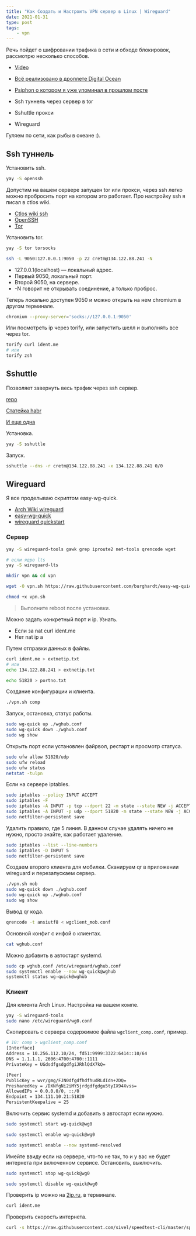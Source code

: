 ```yaml
---
title: "Как Создать и Настроить VPN сервер в Linux | Wireguard"
date: 2021-01-31
type: post
tags:
    - vpn
---
```


Речь пойдет о шифровании трафика в сети и обходе блокировок, рассмотрю несколько способов.

- [Video](https://www.youtube.com/watch?v=4FmWp04auX4)
- [Всё реализовано в дроплете Digital Ocean](https://m.do.co/c/49c4dbf3d0ca)
- [Psiphon о котором я уже упоминал в прошлом посте](/posts/psiphon)

- Ssh туннель через сервер в tor
- Sshuttle прокси
- Wireguard

Гуляем по сети, как рыбы в океане :).

## Ssh туннель

Установить ssh.

```bash
yay -S openssh
```

Допустим на вашем сервере запущен tor или прокси, через ssh легко можно пробросить порт на котором это работает. Про настройку ssh я писал в ctlos wiki.

- [Ctlos wiki ssh](https://ctlos.github.io/wiki/config/ssh/)
- [OpenSSH](https://wiki.archlinux.org/index.php/OpenSSH)
- [Tor](https://wiki.archlinux.org/index.php/tor)

Установить tor.

```bash
yay -S tor torsocks
```

```bash
ssh -L 9050:127.0.0.1:9050 -p 22 cretm@134.122.88.241 -N
```

- 127.0.0.1(localhost) — локальный адрес.
- Первый 9050, локальный порт.
- Второй 9050, на сервере.
- -N говорит не открывать соединение, а только проброс.

Теперь локально доступен 9050 и можно открыть на нем chromium в другом терминале.

```bash
chromium --proxy-server='socks://127.0.0.1:9050'
```

Или посмотреть ip через torify, или запустить шелл и выполнять все через tor.

```bash
torify curl ident.me
# или
torify zsh
```

## Sshuttle

Позволяет завернуть весь трафик через ssh сервер.

[repo](https://github.com/sshuttle/sshuttle)

[Статейка habr](https://habr.com/ru/post/318694/)

[И еще одна](https://eax.me/sshuttle/)

Установка.

```bash
yay -S sshuttle
```

Запуск.

```bash
sshuttle --dns -r cretm@134.122.88.241 -x 134.122.88.241 0/0
```

## Wireguard

Я все проделываю скриптом easy-wg-quick.

- [Arch Wiki wireguard](https://wiki.archlinux.org/index.php/WireGuard)
- [easy-wg-quick](https://github.com/burghardt/easy-wg-quick)
- [wireguard quickstart](https://www.wireguard.com/quickstart/)

### Сервер

```bash
yay -S wireguard-tools gawk grep iproute2 net-tools qrencode wget

# если ядро lts
yay -S wireguard-lts

mkdir vpn && cd vpn

wget -O vpn.sh https://raw.githubusercontent.com/burghardt/easy-wg-quick/master/easy-wg-quick

chmod +x vpn.sh
```

> Выполните reboot после установки.

Можно задать конкретный порт и ip. Узнать.

- Если за nat curl ident.me
- Нет nat ip a

Путем отправки данных в файлы.

```bash
curl ident.me > extnetip.txt
# или
echo 134.122.88.241 > extnetip.txt

echo 51820 > portno.txt
```

Создание конфигурации и клиента.

```bash
./vpn.sh comp
```

Запуск, остановка, статус работы.

```bash
sudo wg-quick up ./wghub.conf
sudo wg-quick down ./wghub.conf
sudo wg show
```

Открыть порт если установлен файрвол, рестарт и просмотр статуса.

```bash
sudo ufw allow 51820/udp
sudo ufw reload
sudo ufw status
netstat -tulpn
```

Если на сервере iptables.

```bash
sudo iptables --policy INPUT ACCEPT
sudo iptables -F
sudo iptables -A INPUT -p tcp --dport 22 -m state --state NEW -j ACCEPT
sudo iptables -A INPUT -p udp --dport 51820 -m state --state NEW -j ACCEPT
sudo netfilter-persistent save
```

Удалить правило, где 5 линия. В данном случае удалять ничего не нужно, просто знайте, как работает удаление.

```bash
sudo iptables --list --line-numbers
sudo iptables -D INPUT 5
sudo netfilter-persistent save
```

Создаем второго клиента для мобилки. Сканируем qr в приложении wireguard и перезапускаем сервер.

```bash
./vpn.sh mob
sudo wg-quick down ./wghub.conf
sudo wg-quick up ./wghub.conf
sudo wg show
```

Вывод qr кода.

```bash
qrencode -t ansiutf8 < wgclient_mob.conf
```

Основной конфиг с инфой о клиентах.

```bash
cat wghub.conf
```

Можно добавить в автостарт systemd.

```bash
sudo cp wghub.conf /etc/wireguard/wghub.conf
sudo systemctl enable --now wg-quick@wghub
systemctl status wg-quick@wghub
```

### Клиент

Для клиента Arch Linux. Настройка на вашем компе.

```bash
yay -S wireguard-tools
sudo nano /etc/wireguard/wg0.conf
```

Скопировать с сервера содержимое файла `wgclient_comp.conf`, пример.

```bash
# 10: comp > wgclient_comp.conf
[Interface]
Address = 10.256.112.10/24, fd51:9999:3322:6414::10/64
DNS = 1.1.1.1, 2606:4700:4700::1111
PrivateKey = UGdsdfgsdgdfgiJRhlQdX7kQ=

[Peer]
PublicKey = wvr/gmg/FJN0dfgdfhdfhudRLdIdn+2DQ=
PresharedKey = /DXNfgNi2iMY5jrdgdfgdgu5tyIX94Xvss=
AllowedIPs = 0.0.0.0/0, ::/0
Endpoint = 134.111.10.21:51820
PersistentKeepalive = 25
```

Включить сервис systemd и добавить в автостарт если нужно.

```bash
sudo systemctl start wg-quick@wg0

sudo systemctl enable wg-quick@wg0

sudo systemctl enable --now systemd-resolved
```

Имейте ввиду если на сервере, что-то не так, то и у вас не будет интернета при включенном сервисе. Остановить, выключить.

```bash
sudo systemctl stop wg-quick@wg0

sudo systemctl disable wg-quick@wg0
```

Проверить ip можно на [2ip.ru](https://2ip.ru), в терминале.

```bash
curl ident.me
```

Проверить скорость интернета.

```bash
curl -s https://raw.githubusercontent.com/sivel/speedtest-cli/master/speedtest.py | python -
```
